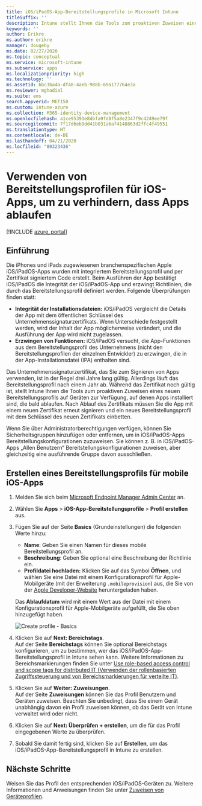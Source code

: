 ```yaml
---
title: iOS/iPadOS-App-Bereitstellungsprofile in Microsoft Intune
titleSuffix: ''
description: Intune stellt Ihnen die Tools zum proaktiven Zuweisen eines neuen Bereitstellungsprofils auf Geräten zur Verfügung, auf denen Apps installiert sind, die bald ablaufen.
keywords: ''
author: Erikre
ms.author: erikre
manager: dougeby
ms.date: 02/27/2020
ms.topic: conceptual
ms.service: microsoft-intune
ms.subservice: apps
ms.localizationpriority: high
ms.technology: ''
ms.assetid: bbc3ba4a-df48-4aeb-988b-69a177764e3a
ms.reviewer: mghadial
ms.suite: ems
search.appverid: MET150
ms.custom: intune-azure
ms.collection: M365-identity-device-management
ms.openlocfilehash: a1ce95391e8dbfa9fd8f5a8e2347f9c4249ee79f
ms.sourcegitcommit: 7f17d6eb9dd41b031a6af4148863d2ffc4f49551
ms.translationtype: HT
ms.contentlocale: de-DE
ms.lasthandoff: 04/21/2020
ms.locfileid: "80323436"
---
```

# <a name="use-ios-app-provisioning-profiles-to-prevent-your-apps-from-expiring"></a>Verwenden von Bereitstellungsprofilen für iOS-Apps, um zu verhindern, dass Apps ablaufen

[!INCLUDE [azure_portal](../includes/azure_portal.md)]

## <a name="introduction"></a>Einführung

Die iPhones und iPads zugewiesenen branchenspezifischen Apple iOS/iPadOS-Apps wurden mit integriertem Bereitstellungsprofil und per Zertifikat signiertem Code erstellt. Beim Ausführen der App bestätigt iOS/iPadOS die Integrität der iOS/iPadOS-App und erzwingt Richtlinien, die durch das Bereitstellungsprofil definiert werden. Folgende Überprüfungen finden statt:

- **Integrität der Installationsdateien:** iOS/iPadOS vergleicht die Details der App mit dem öffentlichen Schlüssel des Unternehmenssignaturzertifikats. Wenn Unterschiede festgestellt werden, wird der Inhalt der App möglicherweise verändert, und die Ausführung der App wird nicht zugelassen.
- **Erzwingen von Funktionen:** iOS/iPadOS versucht, die App-Funktionen aus dem Bereitstellungsprofil des Unternehmens (nicht den Bereitstellungsprofilen der einzelnen Entwickler) zu erzwingen, die in der App-Installationsdatei (IPA) enthalten sind.


Das Unternehmenssignaturzertifikat, das Sie zum Signieren von Apps verwenden, ist in der Regel drei Jahre lang gültig. Allerdings läuft das Bereitstellungsprofil nach einem Jahr ab. Während das Zertifikat noch gültig ist, stellt Intune Ihnen die Tools zum proaktiven Zuweisen eines neuen Bereitstellungsprofils auf Geräten zur Verfügung, auf denen Apps installiert sind, die bald ablaufen.
Nach Ablauf des Zertifikats müssen Sie die App mit einem neuen Zertifikat erneut signieren und ein neues Bereitstellungsprofil mit dem Schlüssel des neuen Zertifikats einbetten.

Wenn Sie über Administratorberechtigungen verfügen, können Sie Sicherheitsgruppen hinzufügen oder entfernen, um in iOS/iPadOS-Apps Bereitstellungskonfigurationen zuzuweisen. Sie können z. B. in iOS/iPadOS-Apps „Allen Benutzern“ Bereitstellungskonfigurationen zuweisen, aber gleichzeitig eine ausführende Gruppe davon ausschließen.

## <a name="how-to-create-an-ios-mobile-app-provisioning-profile"></a>Erstellen eines Bereitstellungsprofils für mobile iOS-Apps

1. Melden Sie sich beim [Microsoft Endpoint Manager Admin Center](https://go.microsoft.com/fwlink/?linkid=2109431) an.
2. Wählen Sie **Apps** > **iOS-App-Bereitstellungsprofile** > **Profil erstellen** aus.
3. Fügen Sie auf der Seite **Basics** (Grundeinstellungen) die folgenden Werte hinzu:
    - **Name**: Geben Sie einen Namen für dieses mobile Bereitstellungsprofil an.
    - **Beschreibung**: Geben Sie optional eine Beschreibung der Richtlinie ein.
    - **Profildatei hochladen:** Klicken Sie auf das Symbol **Öffnen**, und wählen Sie eine Datei mit einem Konfigurationsprofil für Apple-Mobilgeräte (mit der Erweiterung `.mobileprovision`) aus, die Sie von der [Apple Developer-Website](https://developer.apple.com/) heruntergeladen haben.

   Das **Ablaufdatum** wird mit einem Wert aus der Datei mit einem Konfigurationsprofil für Apple-Mobilgeräte aufgefüllt, die Sie oben hinzugefügt haben.<br>

   <img alt="Create profile - Basics" src="./media/app-provisioning-profile-ios/app-provisioning-profile-ios-01.png">

4. Klicken Sie auf **Next: Bereichstags**.<br>
   Auf der Seite **Bereichstags** können Sie optional Bereichstags konfigurieren, um zu bestimmen, wer das iOS/iPadOS-App-Bereitstellungsprofil in Intune sehen kann. Weitere Informationen zu Bereichsmarkierungen finden Sie unter [Use role-based access control and scope tags for distributed IT (Verwenden der rollenbasierten Zugriffssteuerung und von Bereichsmarkierungen für verteilte IT)](../fundamentals/scope-tags.md).
5. Klicken Sie auf **Weiter: Zuweisungen**.<br>
   Auf der Seite **Zuweisungen** können Sie das Profil Benutzern und Geräten zuweisen. Beachten Sie unbedingt, dass Sie einem Gerät unabhängig davon ein Profil zuweisen können, ob das Gerät von Intune verwaltet wird oder nicht.
6. Klicken Sie auf **Next: Überprüfen + erstellen**, um die für das Profil eingegebenen Werte zu überprüfen.
7. Sobald Sie damit fertig sind, klicken Sie auf **Erstellen**, um das iOS/iPadOS-App-Bereitstellungsprofil in Intune zu erstellen. 

## <a name="next-steps"></a>Nächste Schritte

Weisen Sie das Profil den entsprechenden iOS/iPadOS-Geräten zu. Weitere Informationen und Anweisungen finden Sie unter [Zuweisen von Geräteprofilen](../configuration/device-profile-assign.md).
